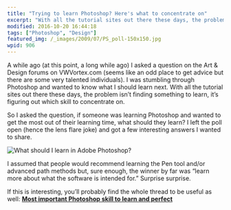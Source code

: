 ```yaml
---
title: "Trying to learn Photoshop? Here's what to concentrate on"
excerpt: "With all the tutorial sites out there these days, the problem isn’t finding something to learn, it’s figuring out which skill to concentrate on."
modified: 2016-10-20 16:44:18
tags: ["Photoshop", "Design"]
featured_img: /_images/2009/07/PS_poll-150x150.jpg
wpid: 906
---
```



A while ago (at this point, a long while ago) I asked a question on the Art &amp; Design forums on VWVortex.com (seems like an odd place to get advice but there are some very talented individuals). I was stumbling through Photoshop and wanted to know what I should learn next. With all the tutorial sites out there these days, the problem isn’t finding something to learn, it’s figuring out which skill to concentrate on.

So I asked the question, if someone was learning Photoshop and wanted to get the most out of their learning time, what should they learn? I left the poll open (hence the lens flare joke) and got a few interesting answers I wanted to share.

![What should I learn in Adobe Photoshop?](/_images/2009/07/PS_poll.jpg "What should I learn in Adobe Photoshop?")

I assumed that people would recommend learning the Pen tool and/or advanced path methods but, sure enough, the winner by far was “learn more about what the software is intended for.” Surprise surprise.

If this is interesting, you’ll probably find the whole thread to be useful as well: [**Most important Photoshop skill to learn and perfect**](http://forums.vwvortex.com/zerothread?id=4153737)
